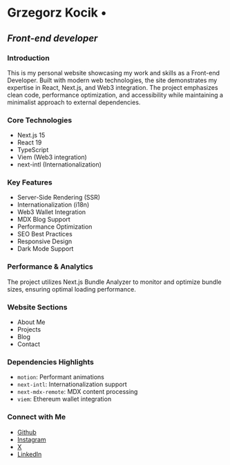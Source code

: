 # Grzegorz Kocik &#8226;

## _Front-end developer_

### Introduction

This is my personal website showcasing my work and skills as a Front-end Developer. Built with modern web technologies, the site demonstrates my expertise in React, Next.js, and Web3 integration. The project emphasizes clean code, performance optimization, and accessibility while maintaining a minimalist approach to external dependencies.

### Core Technologies

-   Next.js 15
-   React 19
-   TypeScript
-   Viem (Web3 integration)
-   next-intl (Internationalization)

### Key Features

-   Server-Side Rendering (SSR)
-   Internationalization (i18n)
-   Web3 Wallet Integration
-   MDX Blog Support
-   Performance Optimization
-   SEO Best Practices
-   Responsive Design
-   Dark Mode Support

### Performance & Analytics

The project utilizes Next.js Bundle Analyzer to monitor and optimize bundle sizes, ensuring optimal loading performance.

### Website Sections

-   About Me
-   Projects
-   Blog
-   Contact

### Dependencies Highlights

-   `motion`: Performant animations
-   `next-intl`: Internationalization support
-   `next-mdx-remote`: MDX content processing
-   `viem`: Ethereum wallet integration

### Connect with Me

-   [Github](https://github.com/kocik-dev/)
-   [Instagram](https://www.instagram.com/kocik.dev)
-   [X](https://x.com/kocik_dev)
-   [LinkedIn](https://www.linkedin.com/in/kocik-dev/)

